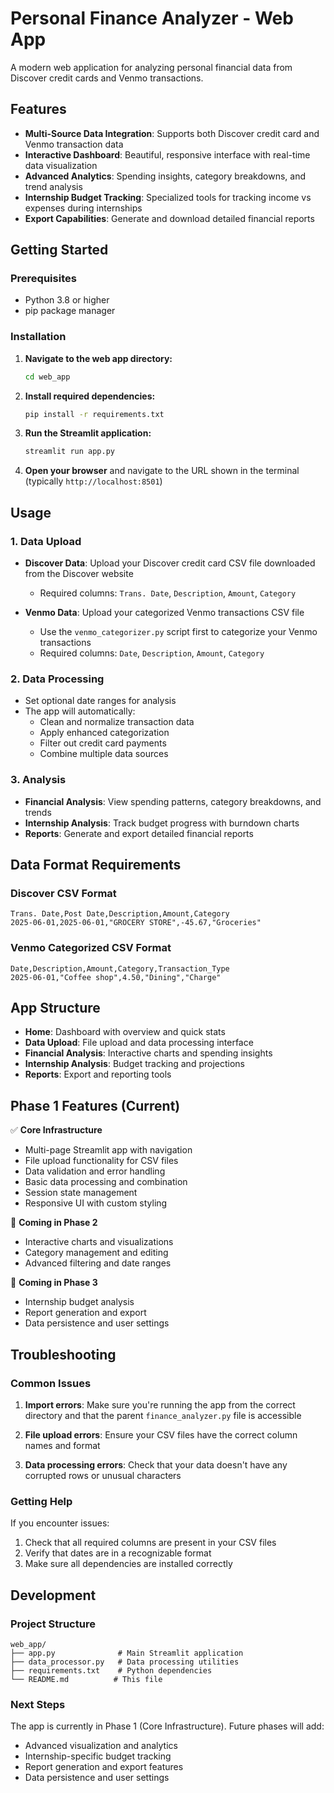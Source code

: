 # Personal Finance Analyzer - Web App

A modern web application for analyzing personal financial data from Discover credit cards and Venmo transactions.

## Features

- **Multi-Source Data Integration**: Supports both Discover credit card and Venmo transaction data
- **Interactive Dashboard**: Beautiful, responsive interface with real-time data visualization
- **Advanced Analytics**: Spending insights, category breakdowns, and trend analysis
- **Internship Budget Tracking**: Specialized tools for tracking income vs expenses during internships
- **Export Capabilities**: Generate and download detailed financial reports

## Getting Started

### Prerequisites

- Python 3.8 or higher
- pip package manager

### Installation

1. **Navigate to the web app directory:**
   ```bash
   cd web_app
   ```

2. **Install required dependencies:**
   ```bash
   pip install -r requirements.txt
   ```

3. **Run the Streamlit application:**
   ```bash
   streamlit run app.py
   ```

4. **Open your browser** and navigate to the URL shown in the terminal (typically `http://localhost:8501`)

## Usage

### 1. Data Upload

- **Discover Data**: Upload your Discover credit card CSV file downloaded from the Discover website
  - Required columns: `Trans. Date`, `Description`, `Amount`, `Category`
  
- **Venmo Data**: Upload your categorized Venmo transactions CSV file
  - Use the `venmo_categorizer.py` script first to categorize your Venmo transactions
  - Required columns: `Date`, `Description`, `Amount`, `Category`

### 2. Data Processing

- Set optional date ranges for analysis
- The app will automatically:
  - Clean and normalize transaction data
  - Apply enhanced categorization
  - Filter out credit card payments
  - Combine multiple data sources

### 3. Analysis

- **Financial Analysis**: View spending patterns, category breakdowns, and trends
- **Internship Analysis**: Track budget progress with burndown charts
- **Reports**: Generate and export detailed financial reports

## Data Format Requirements

### Discover CSV Format
```csv
Trans. Date,Post Date,Description,Amount,Category
2025-06-01,2025-06-01,"GROCERY STORE",-45.67,"Groceries"
```

### Venmo Categorized CSV Format
```csv
Date,Description,Amount,Category,Transaction_Type
2025-06-01,"Coffee shop",4.50,"Dining","Charge"
```

## App Structure

- **Home**: Dashboard with overview and quick stats
- **Data Upload**: File upload and data processing interface
- **Financial Analysis**: Interactive charts and spending insights
- **Internship Analysis**: Budget tracking and projections
- **Reports**: Export and reporting tools

## Phase 1 Features (Current)

✅ **Core Infrastructure**
- Multi-page Streamlit app with navigation
- File upload functionality for CSV files
- Data validation and error handling
- Basic data processing and combination
- Session state management
- Responsive UI with custom styling

🚧 **Coming in Phase 2**
- Interactive charts and visualizations
- Category management and editing
- Advanced filtering and date ranges

🚧 **Coming in Phase 3**
- Internship budget analysis
- Report generation and export
- Data persistence and user settings

## Troubleshooting

### Common Issues

1. **Import errors**: Make sure you're running the app from the correct directory and that the parent `finance_analyzer.py` file is accessible

2. **File upload errors**: Ensure your CSV files have the correct column names and format

3. **Data processing errors**: Check that your data doesn't have any corrupted rows or unusual characters

### Getting Help

If you encounter issues:
1. Check that all required columns are present in your CSV files
2. Verify that dates are in a recognizable format
3. Make sure all dependencies are installed correctly

## Development

### Project Structure
```
web_app/
├── app.py              # Main Streamlit application
├── data_processor.py   # Data processing utilities
├── requirements.txt    # Python dependencies
└── README.md          # This file
```

### Next Steps

The app is currently in Phase 1 (Core Infrastructure). Future phases will add:
- Advanced visualization and analytics
- Internship-specific budget tracking
- Report generation and export features
- Data persistence and user settings 